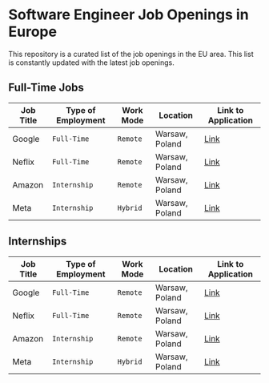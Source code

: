 # Software Engineer Job Openings in Europe

This repository is a curated list of the job openings in the EU area. This list is constantly updated with the latest job openings.

## Full-Time Jobs

<div align="left">

| Job Title | Type of Employment | Work Mode | Location | Link to Application |
| --- | --- | --- | --- | --- |
| Google | `Full-Time`| `Remote`| Warsaw, Poland | [Link](#) |
| Neflix | `Full-Time` | `Remote`| Warsaw, Poland | [Link](#) |
| Amazon | `Internship` | `Remote`| Warsaw, Poland | [Link](#) |
| Meta| `Internship` | `Hybrid` | Warsaw, Poland | [Link](#) |

</div>

## Internships

<div align="left">

| Job Title | Type of Employment | Work Mode | Location | Link to Application |
| --- | --- | --- | --- | --- |
| Google | `Full-Time`| `Remote`| Warsaw, Poland | [Link](#) |
| Neflix | `Full-Time` | `Remote`| Warsaw, Poland | [Link](#) |
| Amazon | `Internship` | `Remote`| Warsaw, Poland | [Link](#) |
| Meta| `Internship` | `Hybrid` | Warsaw, Poland | [Link](#) |

</div>
